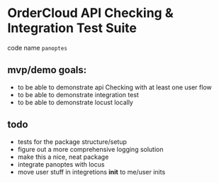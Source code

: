 
# OrderCloud API Checking & Integration Test Suite

code name `panoptes`

## mvp/demo goals:

- to be able to demonstrate api Checking with at least one user flow
- to be able to demonstrate integration test
- to be able to demonstrate locust locally


## todo

- tests for the package structure/setup
- figure out a more comprehensive logging solution
- make this a nice, neat package
- integrate panoptes with locus
- move user stuff in integretions __init__ to me/user inits
